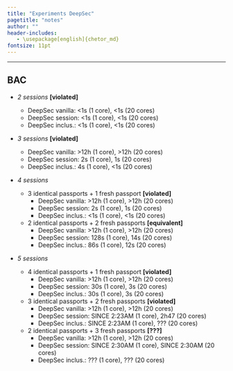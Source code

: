 ```yaml
---
title: "Experiments DeepSec"
pagetitle: "notes"
author: ""
header-includes:
   - \usepackage[english]{chetor_md}
fontsize: 11pt
---
```


-------

BAC
-------

* *2 sessions* **[violated]**
  - DeepSec vanilla: <1s (1 core), <1s (20 cores)
  - DeepSec session: <1s (1 core), <1s (20 cores)
  - DeepSec inclus.: <1s (1 core), <1s (20 cores)

* *3 sessions* **[violated]**
  - DeepSec vanilla: >12h (1 core), >12h (20 cores)
  - DeepSec session: 2s (1 core), 1s (20 cores)
  - DeepSec inclus.: 4s (1 core), <1s (20 cores)

* *4 sessions*
  + 3 identical passports + 1 fresh passport **[violated]**
    - DeepSec vanilla: >12h (1 core), >12h (20 cores)
    - DeepSec session: 2s (1 core), 1s (20 cores)
    - DeepSec inclus.: <1s (1 core), <1s (20 cores)
  + 2 identical passports + 2 fresh passports **[equivalent]**
    - DeepSec vanilla: >12h (1 core), >12h (20 cores)
    - DeepSec session: 128s (1 core), 14s (20 cores)
    - DeepSec inclus.: 86s (1 core), 12s (20 cores)

* *5 sessions*
  + 4 identical passports + 1 fresh passport **[violated]**
    - DeepSec vanilla: >12h (1 core), >12h (20 cores)
    - DeepSec session: 30s (1 core), 3s (20 cores)
    - DeepSec inclus.: 30s (1 core), 3s (20 cores)
  + 3 identical passports + 2 fresh passports **[violated]**
    - DeepSec vanilla: >12h (1 core), >12h (20 cores)
    - DeepSec session: SINCE 2:23AM (1 core), 2h47 (20 cores)
    - DeepSec inclus.: SINCE 2:23AM (1 core), ??? (20 cores)
  + 2 identical passports + 3 fresh passports **[???]**
    - DeepSec vanilla: >12h (1 core), >12h (20 cores)
    - DeepSec session: SINCE 2:30AM (1 core), SINCE 2:30AM (20 cores)
    - DeepSec inclus.: ??? (1 core), ??? (20 cores)
